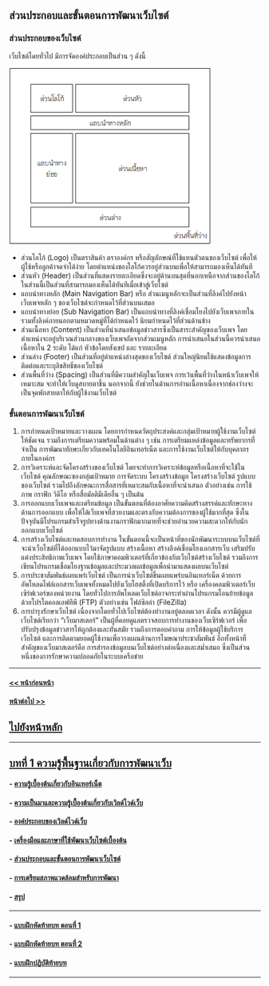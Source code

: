 ## ส่วนประกอบและขั้นตอนการพัฒนาเว็บไซต์
### ส่วนประกอบของเว็บไซต์
เว็บไซต์โดยทั่วไป มีการจัดองค์ประกอบเป็นส่วน ๆ ดังนี้

<img src=img/ch01_07.png>

* ส่วนโลโก้ (Logo) เป็นตราสินค้า ตราองค์กร หรือสัญลักษณ์ที่ใช้แทนตัวตนของเว็บไซต์ เพื่อให้ผู้ใช้หรือลูกค้าจดจำได้ง่าย โดยตำแหน่งของโลโก้ควรอยู่ส่วนบนเพื่อให้สามารถมองเห็นได้ทันที
* ส่วนหัว (Header) เป็นส่วนที่แสดงรายละเอียดซึ่งจะอยู่ด้านบนสุดที่นอกเหนือจากส่วนของโลโก้ ในส่วนนี้เป็นส่วนที่สามารถมองเห็นได้ทันทีเมื่อเข้าสู่เว็บไซต์ 
* แถบนำทางหลัก (Main Navigation Bar) หรือ ส่วนเมนูหลักจะเป็นส่วนที่ลิงค์ไปยังหน้าเว็บเพจหลัก ๆ ของเว็บไซต์จะกำหนดไว้ที่ส่วนบนเสมอ 
* แถบนำทางย่อย (Sub Navigation Bar) เป็นแถบนำทางที่ลิงค์เชื่อมโยงไปยังเว็บเพจภายใน รวมทั้งลิงค์ภายนอกตามหมวดหมู่ที่ได้กำหนดไว้ นิยมกำหนดไว้ที่ส่วนด้านข้าง 
* ส่วนเนื้อหา (Content) เป็นส่วนที่นำเสนอข้อมูลข่าวสารซึ่งเป็นสาระสำคัญของเว็บเพจ โดยตำแหน่งจะอยู่บริเวณส่วนกลางของเว็บเพจถัดจากส่วนเมนูหลัก การนำเสนอในส่วนนี้ควรนำเสนอเนื้อหาใน 2 ระดับ ได้แก่ หัวข้อโดยสังเขป และ รายละเอียด
* ส่วนล่าง (Footer) เป็นส่วนที่อยู่ตำแหน่งล่างสุดของเว็บไซต์ ส่วนใหญ่นิยมใช้แสดงข้อมูลการติดต่อและระบุลิขสิทธิ์ของเว็บไซต์ 
* ส่วนพื้นที่ว่าง (Spacing) เป็นส่วนที่มีความสำคัญในเว็บเพจ การเว้นพื้นที่ว่างในหน้าเว็บเพจให้เหมาะสม จะทำให้เว็บดูสบายตาขึ้น นอกจากนี้ ยังช่วยในด้านการอ่านเนื้อหาเนื่องจากช่องว่างจะเป็นจุดพักสายตาให้กับผู้ใช้งานเว็บไซต์

### ขั้นตอนการพัฒนาเว็บไซต์
1. การกำหนดเป้าหมายและวางแผน โดยการกำหนดวัตถุประสงค์และกลุ่มเป้าหมายผู้ใช้งานเว็บไซต์ให้ชัดเจน รวมถึงการเตรียมความพร้อมในด้านต่าง ๆ เช่น การเตรียมแหล่งข้อมูลและทรัพยากรที่จำเป็น การพัฒนาทักษะเกี่ยวกับเทคโนโลยีอินเทอร์เน็ต และการใช้งานเว็บไซต์ให้กับบุคลากรภายในองค์กร
2. การวิเคราะห์และจัดโครงสร้างของเว็บไซต์ โดยจะทำการวิเคราะห์ข้อมูลหรือเนื้อหาที่จะใช้ในเว็บไซต์ คุณลักษณะของกลุ่มเป้าหมาย การจัดระบบ โครงสร้างข้อมูล โครงสร้างเว็บไซต์ รูปแบบของเว็บไซต์ รวมไปถึงลักษณะการสื่อสารที่เหมาะสมกับเนื้อหาที่จะนำเสนอ ตัวอย่างเช่น การใช้ ภาพ กราฟิก วิดีโอ หรือสื่อมัลติมีเดียอื่น ๆ เป็นต้น
3. การออกแบบเว็บเพจและเตรียมข้อมูล เป็นขั้นตอนที่ต้องอาศัยความคิดสร้างสรรค์และทักษะทางด้านการออกแบบ เพื่อให้ได้เว็บเพจที่สวยงามและตรงกับความต้องการของผู้ใช้มากที่สุด ซึ่งในปัจจุบันมีโปรแกรมสำเร็จรูปทางด้านงานกราฟิกมากมายที่จะช่วยอำนวยความสะดวกให้กับนักออกแบบเว็บไซต์ 
4. การสร้างเว็บไซต์และทดสอบการทำงาน ในขั้นตอนนี้จะเป็นหน้าที่ของนักพัฒนาระบบบนเว็บไซต์ที่จะนำเว็บไซต์ที่ได้ออกแบบไว้มาจัดรูปแบบ สร้างเนื้อหา สร้างลิงค์เชื่อมโยงเอกสารเว็บ เสริมปรับแต่งประสิทธิภาพเว็บเพจ โดยใช้ภาษาคอมพิวเตอร์ที่เกี่ยวข้องกับเว็บไซต์สร้างเว็บไซต์ รวมถึงการเขียนโปรแกรมเชื่อมโยงฐานข้อมูลและประมวลผลข้อมูลเพื่อนำมาแสดงผลบนเว็บไซต์
5. การประชาสัมพันธ์เผยแพร่เว็บไซต์ เป็นการนำเว็บไซต์ขึ้นเผยแพร่บนอินเทอร์เน็ต ด้วยการอัพโหลดไฟล์เอกสารเว็บเพจทั้งหมดไปยังเว็บโฮสติ้งที่เปิดบริการไว้ หรือ เครื่องคอมพิวเตอร์เว็บเซิร์ฟเวอร์ของหน่วยงาน โดยทั่วไปการอัพโหลดเว็บไซต์อาจกระทำผ่านโปรแกรมโอนย้ายข้อมูลด้วยโปรโตคอลเอฟทีพี (FTP) ตัวอย่างเช่น ไฟล์ซิลล่า (FileZilla)
6. การบำรุงรักษาเว็บไซต์ เนื่องจากโดยทั่วไปเว็บไซต์ต้องทำงานอยู่ตลอดเวลา ดังนั้น ควรมีผู้ดูแลเว็บไซต์เรียกว่า “เว็บมาสเตอร์” เป็นผู้ที่คอยดูแลตรวจสอบการทำงานของเว็บเซิร์ฟเวอร์ เพื่อปรับปรุงข้อมูลข่าวสารให้ถูกต้องและทันสมัย รวมถึงการตอบคำถาม การให้ข้อมูลผู้ใช้บริการเว็บไซต์ และการติดตามยอดผู้ใช้งานเพื่อวางแผนด้านการโฆษณาประชาสัมพันธ์ อีกทั้งหน้าที่สำคัญของเว็บมาสเตอร์คือ การสำรองข้อมูลบนเว็บไซต์อย่างต่อเนื่องและสม่ำเสมอ ซึ่งเป็นส่วนหนึ่งของการรักษาความปลอดภัยในระบบเครือข่าย

---
#### [<< หน้าก่อนหน้า](0104.md) 
#### [หน้าต่อไป >>](0106.md)
## [ไปยังหน้าหลัก](../README.md)
---
## [บทที่ 1 ความรู้พื้นฐานเกี่ยวกับการพัฒนาเว็บ](README.md)
#### - [ความรู้เบื้องต้นเกี่ยวกับอินเทอร์เน็ต](0101.md)
#### - [ความเป็นมาและความรู้เบื้องต้นเกี่ยวกับเวิลด์ไวด์เว็บ](0102.md)	
#### - [องค์ประกอบของเวิลด์ไวด์เว็บ](0103.md)
#### - [เครื่องมือและภาษาที่ใช้พัฒนาเว็บไซต์เบื้องต้น](0104.md)
#### - [ส่วนประกอบและขั้นตอนการพัฒนาเว็บไซต์](0105.md)
#### - [การเตรียมสภาพแวดล้อมสำหรับการพัฒนา](0106.md)
#### - [สรุป](0110.md)
---
#### - [แบบฝึกหัดท้ายบท ตอนที่ 1](0130.md)
#### - [แบบฝึกหัดท้ายบท ตอนที่ 2](0150.md)
#### - [แบบฝึกปฏิบัติท้ายบท](0170.md)
---